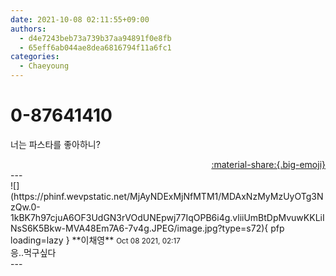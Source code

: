 ```yaml
---
date: 2021-10-08 02:11:55+09:00
authors:
  - d4e7243beb73a739b37aa94891f0e8fb
  - 65eff6ab044ae8dea6816794f11a6fc1
categories:
  - Chaeyoung
---
```


# 0-87641410

<div class="post-container" markdown="1">
<div class="content-container md-sidebar__scrollwrap" markdown="1">

너는 파스타를 좋아하니? 

</div>
</div>

<div style="text-align: right;" markdown="1">
<a href="https://weverse.io/fromis9/fanpost/0-87641410" style="text-align: right;">:material-share:{.big-emoji}</a>
</div>
---

<div class="comments-container md-sidebar__scrollwrap" markdown="1">
<div class="comment" markdown="1">
<div class='id-container' markdown="1">
![](https://phinf.wevpstatic.net/MjAyNDExMjNfMTM1/MDAxNzMyMzUyOTg3NzQw.0-1kBK7h97cjuA6OF3UdGN3rVOdUNEpwj77IqOPB6i4g.vliiUmBtDpMvuwKKLiINsS6K5Bkw-MVA48Em7A6-7v4g.JPEG/image.jpg?type=s72){ pfp loading=lazy }
**<span class="artist">이채영</span>** <small>Oct 08 2021, 02:17</small><br>
</div>
<div class='comment-body' markdown="1">
응..먹구싶다
</div>
</div>
</div>
---
